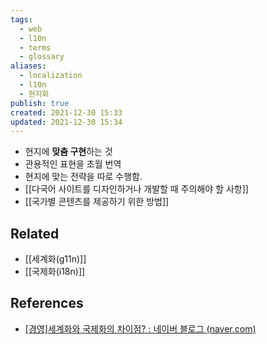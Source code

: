 ```yaml
---
tags:
  - web
  - l10n
  - terms
  - glossary
aliases:
  - localization
  - l10n
  - 현지화
publish: true
created: 2021-12-30 15:33
updated: 2021-12-30 15:34
---
```


- 현지에 **맞춤 구현**하는 것
- 관용적인 표현을 초월 번역
- 현지에 맞는 전략을 따로 수행함.
- [[다국어 사이트를 디자인하거나 개발할 때 주의해야 할 사항]]
- [[국가별 콘텐츠를 제공하기 위한 방법]]

## Related

- [[세계화(g11n)]]
- [[국제화(i18n)]]

## References

- [[경영]세계화와 국제화의 차이점? : 네이버 블로그 (naver.com)](https://m.blog.naver.com/PostView.naver?isHttpsRedirect=true&blogId=ooyyrr1004&logNo=220858440465)
